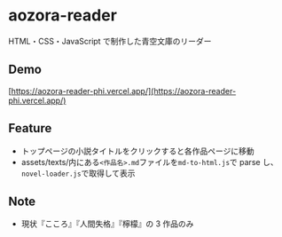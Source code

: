 # aozora-reader

HTML・CSS・JavaScript で制作した青空文庫のリーダー

## Demo

[https://aozora-reader-phi.vercel.app/](https://aozora-reader-phi.vercel.app/)

## Feature

- トップページの小説タイトルをクリックすると各作品ページに移動
- assets/texts/内にある`<作品名>.md`ファイルを`md-to-html.js`で parse し、`novel-loader.js`で取得して表示

## Note

- 現状『こころ』『人間失格』『檸檬』の 3 作品のみ
